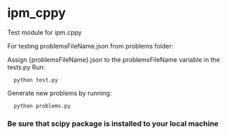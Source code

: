 # ipm_cppy
Test module for ipm.cppy

For testing problemsFileName.json from problems folder:

  Assign {problemsFileName}.json to the problemsFileName variable in the tests.py
  Run:
  ```
    python test.py
  ```
Generate new problems by running:
  ```
    python problems.py
  ```
### Be sure that scipy package is installed to your local machine
